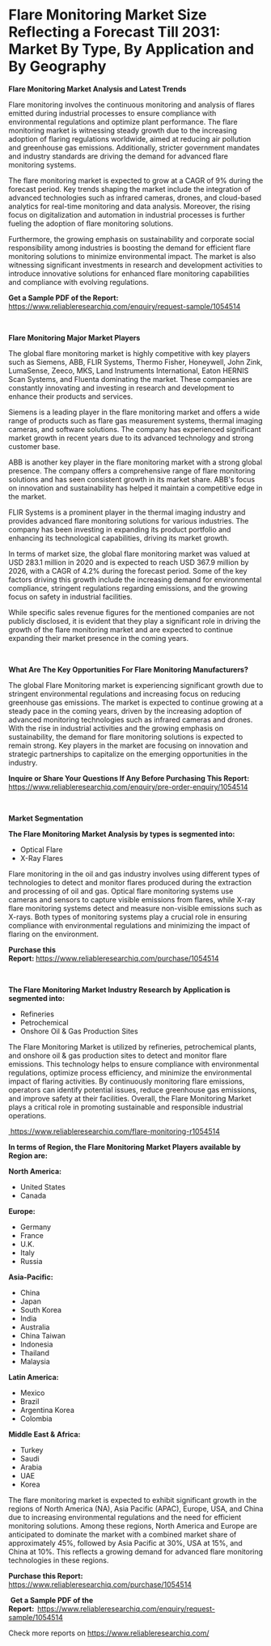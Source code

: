 <p><h1>Flare Monitoring Market Size Reflecting a Forecast Till 2031: Market By Type, By Application and By Geography</h1></p><p><strong>Flare Monitoring Market Analysis and Latest Trends</strong></p>
<p><p>Flare monitoring involves the continuous monitoring and analysis of flares emitted during industrial processes to ensure compliance with environmental regulations and optimize plant performance. The flare monitoring market is witnessing steady growth due to the increasing adoption of flaring regulations worldwide, aimed at reducing air pollution and greenhouse gas emissions. Additionally, stricter government mandates and industry standards are driving the demand for advanced flare monitoring systems.</p><p>The flare monitoring market is expected to grow at a CAGR of 9% during the forecast period. Key trends shaping the market include the integration of advanced technologies such as infrared cameras, drones, and cloud-based analytics for real-time monitoring and data analysis. Moreover, the rising focus on digitalization and automation in industrial processes is further fueling the adoption of flare monitoring solutions.</p><p>Furthermore, the growing emphasis on sustainability and corporate social responsibility among industries is boosting the demand for efficient flare monitoring solutions to minimize environmental impact. The market is also witnessing significant investments in research and development activities to introduce innovative solutions for enhanced flare monitoring capabilities and compliance with evolving regulations.</p></p>
<p><strong>Get a Sample PDF of the Report:&nbsp;</strong> <a href="https://www.reliableresearchiq.com/enquiry/request-sample/1054514">https://www.reliableresearchiq.com/enquiry/request-sample/1054514</a></p>
<p>&nbsp;</p>
<p><strong>Flare Monitoring Major Market Players</strong></p>
<p><p>The global flare monitoring market is highly competitive with key players such as Siemens, ABB, FLIR Systems, Thermo Fisher, Honeywell, John Zink, LumaSense, Zeeco, MKS, Land Instruments International, Eaton HERNIS Scan Systems, and Fluenta dominating the market. These companies are constantly innovating and investing in research and development to enhance their products and services.</p><p>Siemens is a leading player in the flare monitoring market and offers a wide range of products such as flare gas measurement systems, thermal imaging cameras, and software solutions. The company has experienced significant market growth in recent years due to its advanced technology and strong customer base.</p><p>ABB is another key player in the flare monitoring market with a strong global presence. The company offers a comprehensive range of flare monitoring solutions and has seen consistent growth in its market share. ABB's focus on innovation and sustainability has helped it maintain a competitive edge in the market.</p><p>FLIR Systems is a prominent player in the thermal imaging industry and provides advanced flare monitoring solutions for various industries. The company has been investing in expanding its product portfolio and enhancing its technological capabilities, driving its market growth.</p><p>In terms of market size, the global flare monitoring market was valued at USD 283.1 million in 2020 and is expected to reach USD 367.9 million by 2026, with a CAGR of 4.2% during the forecast period. Some of the key factors driving this growth include the increasing demand for environmental compliance, stringent regulations regarding emissions, and the growing focus on safety in industrial facilities.</p><p>While specific sales revenue figures for the mentioned companies are not publicly disclosed, it is evident that they play a significant role in driving the growth of the flare monitoring market and are expected to continue expanding their market presence in the coming years.</p></p>
<p>&nbsp;</p>
<p><strong>What Are The Key Opportunities For Flare Monitoring Manufacturers?</strong></p>
<p><p>The global Flare Monitoring market is experiencing significant growth due to stringent environmental regulations and increasing focus on reducing greenhouse gas emissions. The market is expected to continue growing at a steady pace in the coming years, driven by the increasing adoption of advanced monitoring technologies such as infrared cameras and drones. With the rise in industrial activities and the growing emphasis on sustainability, the demand for flare monitoring solutions is expected to remain strong. Key players in the market are focusing on innovation and strategic partnerships to capitalize on the emerging opportunities in the industry.</p></p>
<p><strong>Inquire or Share Your Questions If Any Before Purchasing This Report:</strong> <a href="https://www.reliableresearchiq.com/enquiry/pre-order-enquiry/1054514">https://www.reliableresearchiq.com/enquiry/pre-order-enquiry/1054514</a></p>
<p>&nbsp;</p>
<p><strong>Market Segmentation</strong></p>
<p><strong>The Flare Monitoring Market Analysis by types is segmented into:</strong></p>
<p><ul><li>Optical Flare</li><li>X-Ray Flares</li></ul></p>
<p><p>Flare monitoring in the oil and gas industry involves using different types of technologies to detect and monitor flares produced during the extraction and processing of oil and gas. Optical flare monitoring systems use cameras and sensors to capture visible emissions from flares, while X-ray flare monitoring systems detect and measure non-visible emissions such as X-rays. Both types of monitoring systems play a crucial role in ensuring compliance with environmental regulations and minimizing the impact of flaring on the environment.</p></p>
<p><strong>Purchase this Report:&nbsp;</strong><a href="https://www.reliableresearchiq.com/purchase/1054514">https://www.reliableresearchiq.com/purchase/1054514</a></p>
<p>&nbsp;</p>
<p><strong>The Flare Monitoring Market Industry Research by Application is segmented into:</strong></p>
<p><ul><li>Refineries</li><li>Petrochemical</li><li>Onshore Oil & Gas Production Sites</li></ul></p>
<p><p>The Flare Monitoring Market is utilized by refineries, petrochemical plants, and onshore oil & gas production sites to detect and monitor flare emissions. This technology helps to ensure compliance with environmental regulations, optimize process efficiency, and minimize the environmental impact of flaring activities. By continuously monitoring flare emissions, operators can identify potential issues, reduce greenhouse gas emissions, and improve safety at their facilities. Overall, the Flare Monitoring Market plays a critical role in promoting sustainable and responsible industrial operations.</p></p>
<p><a href="https://www.reliableresearchiq.com/flare-monitoring-r1054514">&nbsp;https://www.reliableresearchiq.com/flare-monitoring-r1054514</a></p>
<p><strong>In terms of Region, the Flare Monitoring Market Players available by Region are:</strong></p>
<p>
    <p> <strong> North America: </strong>
        <ul>
            <li>United States</li>
            <li>Canada</li>
        </ul>
        </p> 
    <p> <strong> Europe: </strong>
        <ul>
            <li>Germany</li>
            <li>France</li>
            <li>U.K.</li>
            <li>Italy</li>
            <li>Russia</li>
        </ul>
        </p> 
    <p> <strong> Asia-Pacific: </strong>
        <ul>
            <li>China</li>
            <li>Japan</li>
            <li>South Korea</li>
            <li>India</li>
            <li>Australia</li>
            <li>China Taiwan</li>
            <li>Indonesia</li>
            <li>Thailand</li>
            <li>Malaysia</li>
        </ul>
        </p> 
    <p> <strong> Latin America: </strong>
        <ul>
            <li>Mexico</li>
            <li>Brazil</li>
            <li>Argentina Korea</li>
            <li>Colombia</li>
        </ul>
        </p> 
    <p> <strong> Middle East & Africa: </strong>
        <ul>
            <li>Turkey</li>
            <li>Saudi</li>
            <li>Arabia</li>
            <li>UAE</li>
            <li>Korea</li>
        </ul>
    </p>
    </p>
<p><p>The flare monitoring market is expected to exhibit significant growth in the regions of North America (NA), Asia Pacific (APAC), Europe, USA, and China due to increasing environmental regulations and the need for efficient monitoring solutions. Among these regions, North America and Europe are anticipated to dominate the market with a combined market share of approximately 45%, followed by Asia Pacific at 30%, USA at 15%, and China at 10%. This reflects a growing demand for advanced flare monitoring technologies in these regions.</p></p>
<p><strong>Purchase this Report: </strong><a href="https://www.reliableresearchiq.com/purchase/1054514">https://www.reliableresearchiq.com/purchase/1054514</a></p>
<p>&nbsp;<strong>Get a Sample PDF of the Report:&nbsp;&nbsp;</strong><a href="https://www.reliableresearchiq.com/enquiry/request-sample/1054514">https://www.reliableresearchiq.com/enquiry/request-sample/1054514</a></p>
<p><strong></strong></p>
<p>Check more reports on <a href="https://www.reliableresearchiq.com/">https://www.reliableresearchiq.com/</a></p>